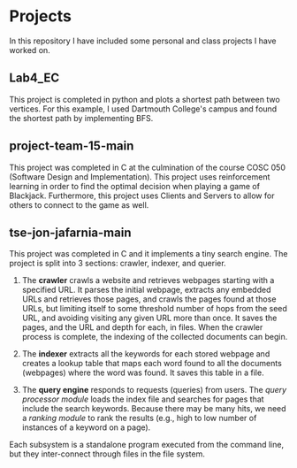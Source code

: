 # Projects
In this repository I have included some personal and class projects I have worked on.

## Lab4_EC
This project is completed in python and plots a shortest path between two vertices. For this example, I used Dartmouth College's campus and found the shortest path by implementing BFS.

## project-team-15-main
This project was completed in C at the culmination of the course COSC 050 (Software Design and Implementation). This project uses reinforcement learning in order to find the optimal decision when playing a game of Blackjack. Furthermore, this project uses Clients and Servers to allow for others to connect to the game as well.

## tse-jon-jafarnia-main
This project was completed in C and it implements a tiny search engine. The project is split into 3 sections: crawler, indexer, and querier.

1. The **crawler** crawls a website and retrieves webpages starting with a specified URL.
   It parses the initial webpage, extracts any embedded URLs and retrieves those pages, and crawls the pages found at those URLs, but limiting itself to some threshold number of hops from the seed URL, and avoiding visiting any given URL more than once.
   It saves the pages, and the URL and depth for each, in files.
   When the crawler process is complete, the indexing of the collected documents can begin.

2. The **indexer** extracts all the keywords for each stored webpage and creates a lookup table that maps each word found to all the documents (webpages) where the word was found.
   It saves this table in a file.

3. The **query engine** responds to requests (queries) from users.
   The *query processor module* loads the index file and searches for pages that include the search keywords.
   Because there may be many hits, we need a *ranking module* to rank the results (e.g., high to low number of instances of a keyword on a page).

Each subsystem is a standalone program executed from the command line, but they inter-connect through files in the file system. 

